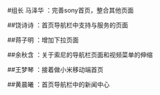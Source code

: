 ﻿#组长 马泽华
                 ：完善sony首页，整合其他页面

##饶诗诗
	：首页导航栏中支持与服务的页面

##蒋子明
	：增加下拉页面

##余秋含
        ：关于索尼的导航栏页面和视频菜单的伸缩

##王梦琴
        ：接着做小米移动端首页

##黄晨曦
        ：首页导航栏中的新闻中心